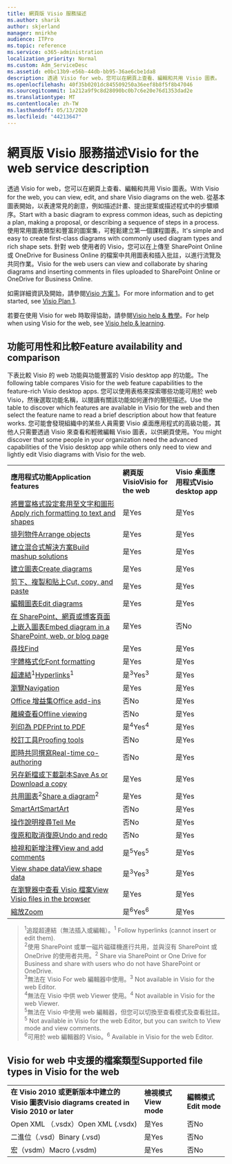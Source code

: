 ```yaml
---
title: 網頁版 Visio 服務描述
ms.author: sharik
author: skjerland
manager: mnirkhe
audience: ITPro
ms.topic: reference
ms.service: o365-administration
localization_priority: Normal
ms.custom: Adm_ServiceDesc
ms.assetid: e0bc13b9-e56b-44db-bb95-36ae6cbe1da8
description: 透過 Visio for web，您可以在網頁上查看、編輯和共用 Visio 圖表。
ms.openlocfilehash: 40f35b0201dc845509250a36eef8b8f5f8b47046
ms.sourcegitcommit: 1a212a9f9c8d28090bc0b7c6e20e76d1353dad2e
ms.translationtype: MT
ms.contentlocale: zh-TW
ms.lasthandoff: 05/13/2020
ms.locfileid: "44213647"
---
```

# <a name="visio-for-the-web-service-description"></a><span data-ttu-id="8e64a-103">網頁版 Visio 服務描述</span><span class="sxs-lookup"><span data-stu-id="8e64a-103">Visio for the web service description</span></span>

<span data-ttu-id="8e64a-104">透過 Visio for web，您可以在網頁上查看、編輯和共用 Visio 圖表。</span><span class="sxs-lookup"><span data-stu-id="8e64a-104">With Visio for the web, you can view, edit, and share Visio diagrams on the web.</span></span> <span data-ttu-id="8e64a-105">從基本圖表開始，以表達常見的創意，例如描述計畫、提出提案或描述程式中的步驟順序。</span><span class="sxs-lookup"><span data-stu-id="8e64a-105">Start with a basic diagram to express common ideas, such as depicting a plan, making a proposal, or describing a sequence of steps in a process.</span></span> <span data-ttu-id="8e64a-106">使用常用圖表類型和豐富的圖案集，可輕鬆建立第一個課程圖表。</span><span class="sxs-lookup"><span data-stu-id="8e64a-106">It's simple and easy to create first-class diagrams with commonly used diagram types and rich shape sets.</span></span> <span data-ttu-id="8e64a-107">針對 web 使用者的 Visio，您可以在上傳至 SharePoint Online 或 OneDrive for Business Online 的檔案中共用圖表和插入批註，以進行流覽及共同作業。</span><span class="sxs-lookup"><span data-stu-id="8e64a-107">Visio for the web users can view and collaborate by sharing diagrams and inserting comments in files uploaded to SharePoint Online or OneDrive for Business Online.</span></span>
  
<span data-ttu-id="8e64a-108">如需詳細資訊及開始，請參閱[Visio 方案 1](https://products.office.com/en-US/visio/visio-online)。</span><span class="sxs-lookup"><span data-stu-id="8e64a-108">For more information and to get started, see [Visio Plan 1](https://products.office.com/en-US/visio/visio-online).</span></span>
  
<span data-ttu-id="8e64a-109">若要在使用 Visio for web 時取得協助，請參閱[Visio help & 教學](https://support.office.com/visio)。</span><span class="sxs-lookup"><span data-stu-id="8e64a-109">For help when using Visio for the web, see [Visio help & learning](https://support.office.com/visio).</span></span>
  
## <a name="feature-availability-and-comparison"></a><span data-ttu-id="8e64a-110">功能可用性和比較</span><span class="sxs-lookup"><span data-stu-id="8e64a-110">Feature availability and comparison</span></span>

<span data-ttu-id="8e64a-111">下表比較 Visio 的 web 功能與功能豐富的 Visio desktop app 的功能。</span><span class="sxs-lookup"><span data-stu-id="8e64a-111">The following table compares Visio for the web feature capabilities to the feature-rich Visio desktop apps.</span></span> <span data-ttu-id="8e64a-112">您可以使用表格來探索哪些功能可用於 web Visio，然後選取功能名稱，以閱讀有關該功能如何運作的簡短描述。</span><span class="sxs-lookup"><span data-stu-id="8e64a-112">Use the table to discover which features are available in Visio for the web and then select the feature name to read a brief description about how that feature works.</span></span> <span data-ttu-id="8e64a-113">您可能會發現組織中的某些人員需要 Visio 桌面應用程式的高級功能，其他人只需要透過 Visio 來查看和輕微編輯 Visio 圖表，以供網頁使用。</span><span class="sxs-lookup"><span data-stu-id="8e64a-113">You might discover that some people in your organization need the advanced capabilities of the Visio desktop app while others only need to view and lightly edit Visio diagrams with Visio for the web.</span></span> 
  
||||
|:-----|:-----|:-----|
|<span data-ttu-id="8e64a-114">**應用程式功能**</span><span class="sxs-lookup"><span data-stu-id="8e64a-114">**Application features**</span></span> <br/> |<span data-ttu-id="8e64a-115">**網頁版 Visio**</span><span class="sxs-lookup"><span data-stu-id="8e64a-115">**Visio for the web**</span></span> <br/> |<span data-ttu-id="8e64a-116">**Visio 桌面應用程式**</span><span class="sxs-lookup"><span data-stu-id="8e64a-116">**Visio desktop app**</span></span> <br/> |
|[<span data-ttu-id="8e64a-117">將豐富格式設定套用至文字和圖形</span><span class="sxs-lookup"><span data-stu-id="8e64a-117">Apply rich formatting to text and shapes</span></span>](visio-online.md#apply-rich-formatting-to-text-and-shapes) <br/> |<span data-ttu-id="8e64a-118">是</span><span class="sxs-lookup"><span data-stu-id="8e64a-118">Yes</span></span>  <br/> |<span data-ttu-id="8e64a-119">是</span><span class="sxs-lookup"><span data-stu-id="8e64a-119">Yes</span></span>  <br/> |
|[<span data-ttu-id="8e64a-120">排列物件</span><span class="sxs-lookup"><span data-stu-id="8e64a-120">Arrange objects</span></span>](visio-online.md#arrange-objects) <br/> |<span data-ttu-id="8e64a-121">是</span><span class="sxs-lookup"><span data-stu-id="8e64a-121">Yes</span></span>  <br/> |<span data-ttu-id="8e64a-122">是</span><span class="sxs-lookup"><span data-stu-id="8e64a-122">Yes</span></span>  <br/> |
|[<span data-ttu-id="8e64a-123">建立混合式解決方案</span><span class="sxs-lookup"><span data-stu-id="8e64a-123">Build mashup solutions</span></span>](visio-online.md#build-mashup-solutions) <br/> |<span data-ttu-id="8e64a-124">是</span><span class="sxs-lookup"><span data-stu-id="8e64a-124">Yes</span></span>  <br/> |<span data-ttu-id="8e64a-125">是</span><span class="sxs-lookup"><span data-stu-id="8e64a-125">Yes</span></span>  <br/> |
|[<span data-ttu-id="8e64a-126">建立圖表</span><span class="sxs-lookup"><span data-stu-id="8e64a-126">Create diagrams</span></span>](visio-online.md#create-diagrams) <br/> |<span data-ttu-id="8e64a-127">是</span><span class="sxs-lookup"><span data-stu-id="8e64a-127">Yes</span></span>  <br/> |<span data-ttu-id="8e64a-128">是</span><span class="sxs-lookup"><span data-stu-id="8e64a-128">Yes</span></span>  <br/> |
|[<span data-ttu-id="8e64a-129">剪下、複製和貼上</span><span class="sxs-lookup"><span data-stu-id="8e64a-129">Cut, copy, and paste</span></span>](visio-online.md#cut-copy-and-paste) <br/> |<span data-ttu-id="8e64a-130">是</span><span class="sxs-lookup"><span data-stu-id="8e64a-130">Yes</span></span>  <br/> |<span data-ttu-id="8e64a-131">是</span><span class="sxs-lookup"><span data-stu-id="8e64a-131">Yes</span></span>  <br/> |
|[<span data-ttu-id="8e64a-132">編輯圖表</span><span class="sxs-lookup"><span data-stu-id="8e64a-132">Edit diagrams</span></span>](visio-online.md#edit-diagrams) <br/> |<span data-ttu-id="8e64a-133">是</span><span class="sxs-lookup"><span data-stu-id="8e64a-133">Yes</span></span>  <br/> |<span data-ttu-id="8e64a-134">是</span><span class="sxs-lookup"><span data-stu-id="8e64a-134">Yes</span></span>  <br/> |
|[<span data-ttu-id="8e64a-135">在 SharePoint、網頁或博客頁面上嵌入圖表</span><span class="sxs-lookup"><span data-stu-id="8e64a-135">Embed diagram in a SharePoint, web, or blog page</span></span>](visio-online.md#embed-diagram-in-a-sharepoint-web-or-blog-page) <br/> |<span data-ttu-id="8e64a-136">是</span><span class="sxs-lookup"><span data-stu-id="8e64a-136">Yes</span></span>  <br/> |<span data-ttu-id="8e64a-137">否</span><span class="sxs-lookup"><span data-stu-id="8e64a-137">No</span></span>  <br/> |
|[<span data-ttu-id="8e64a-138">尋找</span><span class="sxs-lookup"><span data-stu-id="8e64a-138">Find</span></span>](visio-online.md#find) <br/> |<span data-ttu-id="8e64a-139">是</span><span class="sxs-lookup"><span data-stu-id="8e64a-139">Yes</span></span>  <br/> |<span data-ttu-id="8e64a-140">是</span><span class="sxs-lookup"><span data-stu-id="8e64a-140">Yes</span></span>  <br/> |
|[<span data-ttu-id="8e64a-141">字體格式化</span><span class="sxs-lookup"><span data-stu-id="8e64a-141">Font formatting</span></span>](visio-online.md#font-formatting) <br/> |<span data-ttu-id="8e64a-142">是</span><span class="sxs-lookup"><span data-stu-id="8e64a-142">Yes</span></span>  <br/> |<span data-ttu-id="8e64a-143">是</span><span class="sxs-lookup"><span data-stu-id="8e64a-143">Yes</span></span>  <br/> |
|<span data-ttu-id="8e64a-144">[超連結](visio-online.md#hyperlinks)<sup>1</sup></span><span class="sxs-lookup"><span data-stu-id="8e64a-144">[Hyperlinks](visio-online.md#hyperlinks)<sup>1</sup></span></span> <br/> |<span data-ttu-id="8e64a-145">是<sup>3</sup></span><span class="sxs-lookup"><span data-stu-id="8e64a-145">Yes<sup>3</sup></span></span> <br/> |<span data-ttu-id="8e64a-146">是</span><span class="sxs-lookup"><span data-stu-id="8e64a-146">Yes</span></span>  <br/> |
|[<span data-ttu-id="8e64a-147">瀏覽</span><span class="sxs-lookup"><span data-stu-id="8e64a-147">Navigation</span></span>](visio-online.md#navigation) <br/> |<span data-ttu-id="8e64a-148">是</span><span class="sxs-lookup"><span data-stu-id="8e64a-148">Yes</span></span>  <br/> |<span data-ttu-id="8e64a-149">是</span><span class="sxs-lookup"><span data-stu-id="8e64a-149">Yes</span></span>  <br/> |
|[<span data-ttu-id="8e64a-150">Office 增益集</span><span class="sxs-lookup"><span data-stu-id="8e64a-150">Office add-ins</span></span>](visio-online.md#office-add-ins) <br/> |<span data-ttu-id="8e64a-151">否</span><span class="sxs-lookup"><span data-stu-id="8e64a-151">No</span></span>  <br/> |<span data-ttu-id="8e64a-152">是</span><span class="sxs-lookup"><span data-stu-id="8e64a-152">Yes</span></span>  <br/> |
|[<span data-ttu-id="8e64a-153">離線查看</span><span class="sxs-lookup"><span data-stu-id="8e64a-153">Offline viewing</span></span>](visio-online.md#offline-viewing) <br/> |<span data-ttu-id="8e64a-154">否</span><span class="sxs-lookup"><span data-stu-id="8e64a-154">No</span></span>  <br/> |<span data-ttu-id="8e64a-155">是</span><span class="sxs-lookup"><span data-stu-id="8e64a-155">Yes</span></span>  <br/> |
|[<span data-ttu-id="8e64a-156">列印為 PDF</span><span class="sxs-lookup"><span data-stu-id="8e64a-156">Print to PDF</span></span>](visio-online.md#print-to-pdf) <br/> |<span data-ttu-id="8e64a-157">是<sup>4</sup></span><span class="sxs-lookup"><span data-stu-id="8e64a-157">Yes<sup>4</sup></span></span> <br/> |<span data-ttu-id="8e64a-158">是</span><span class="sxs-lookup"><span data-stu-id="8e64a-158">Yes</span></span>  <br/> |
|[<span data-ttu-id="8e64a-159">校訂工具</span><span class="sxs-lookup"><span data-stu-id="8e64a-159">Proofing tools</span></span>](visio-online.md#proofing-tools) <br/> |<span data-ttu-id="8e64a-160">否</span><span class="sxs-lookup"><span data-stu-id="8e64a-160">No</span></span>  <br/> |<span data-ttu-id="8e64a-161">是</span><span class="sxs-lookup"><span data-stu-id="8e64a-161">Yes</span></span>  <br/> |
|[<span data-ttu-id="8e64a-162">即時共同撰寫</span><span class="sxs-lookup"><span data-stu-id="8e64a-162">Real-time co-authoring</span></span>](visio-online.md#real-time-co-authoring) <br/> |<span data-ttu-id="8e64a-163">否</span><span class="sxs-lookup"><span data-stu-id="8e64a-163">No</span></span>  <br/> |<span data-ttu-id="8e64a-164">是</span><span class="sxs-lookup"><span data-stu-id="8e64a-164">Yes</span></span>  <br/> |
|[<span data-ttu-id="8e64a-165">另存新檔或下載副本</span><span class="sxs-lookup"><span data-stu-id="8e64a-165">Save As or Download a copy</span></span>](visio-online.md#save-as-or-download-a-copy) <br/> |<span data-ttu-id="8e64a-166">是</span><span class="sxs-lookup"><span data-stu-id="8e64a-166">Yes</span></span>  <br/> |<span data-ttu-id="8e64a-167">是</span><span class="sxs-lookup"><span data-stu-id="8e64a-167">Yes</span></span>  <br/> |
|<span data-ttu-id="8e64a-168">[共用圖表](visio-online.md#share-a-diagram)<sup>2</sup></span><span class="sxs-lookup"><span data-stu-id="8e64a-168">[Share a diagram](visio-online.md#share-a-diagram)<sup>2</sup></span></span> <br/> |<span data-ttu-id="8e64a-169">是</span><span class="sxs-lookup"><span data-stu-id="8e64a-169">Yes</span></span>  <br/> |<span data-ttu-id="8e64a-170">是</span><span class="sxs-lookup"><span data-stu-id="8e64a-170">Yes</span></span>  <br/> |
|[<span data-ttu-id="8e64a-171">SmartArt</span><span class="sxs-lookup"><span data-stu-id="8e64a-171">SmartArt</span></span>](visio-online.md#smartart) <br/> |<span data-ttu-id="8e64a-172">否</span><span class="sxs-lookup"><span data-stu-id="8e64a-172">No</span></span>  <br/> |<span data-ttu-id="8e64a-173">是</span><span class="sxs-lookup"><span data-stu-id="8e64a-173">Yes</span></span>  <br/> |
|[<span data-ttu-id="8e64a-174">操作說明搜尋</span><span class="sxs-lookup"><span data-stu-id="8e64a-174">Tell Me</span></span>](visio-online.md#tell-me) <br/> |<span data-ttu-id="8e64a-175">否</span><span class="sxs-lookup"><span data-stu-id="8e64a-175">No</span></span>  <br/> |<span data-ttu-id="8e64a-176">是</span><span class="sxs-lookup"><span data-stu-id="8e64a-176">Yes</span></span>  <br/> |
|[<span data-ttu-id="8e64a-177">復原和取消復原</span><span class="sxs-lookup"><span data-stu-id="8e64a-177">Undo and redo</span></span>](visio-online.md#undo-and-redo) <br/> |<span data-ttu-id="8e64a-178">否</span><span class="sxs-lookup"><span data-stu-id="8e64a-178">No</span></span>  <br/> |<span data-ttu-id="8e64a-179">是</span><span class="sxs-lookup"><span data-stu-id="8e64a-179">Yes</span></span>  <br/> |
|[<span data-ttu-id="8e64a-180">檢視和新增注釋</span><span class="sxs-lookup"><span data-stu-id="8e64a-180">View and add comments</span></span>](visio-online.md#view-and-add-comments) <br/> |<span data-ttu-id="8e64a-181">是<sup>5</sup></span><span class="sxs-lookup"><span data-stu-id="8e64a-181">Yes<sup>5</sup></span></span> <br/> |<span data-ttu-id="8e64a-182">是</span><span class="sxs-lookup"><span data-stu-id="8e64a-182">Yes</span></span>  <br/> |
|[<span data-ttu-id="8e64a-183">View shape data</span><span class="sxs-lookup"><span data-stu-id="8e64a-183">View shape data</span></span>](visio-online.md#view-shape-data) <br/> |<span data-ttu-id="8e64a-184">是<sup>3</sup></span><span class="sxs-lookup"><span data-stu-id="8e64a-184">Yes<sup>3</sup></span></span> <br/> |<span data-ttu-id="8e64a-185">是</span><span class="sxs-lookup"><span data-stu-id="8e64a-185">Yes</span></span>  <br/> |
|[<span data-ttu-id="8e64a-186">在瀏覽器中查看 Visio 檔案</span><span class="sxs-lookup"><span data-stu-id="8e64a-186">View Visio files in the browser</span></span>](visio-online.md#view-visio-files-in-the-browser) <br/> |<span data-ttu-id="8e64a-187">是</span><span class="sxs-lookup"><span data-stu-id="8e64a-187">Yes</span></span>  <br/> |<span data-ttu-id="8e64a-188">是</span><span class="sxs-lookup"><span data-stu-id="8e64a-188">Yes</span></span>  <br/> |
|[<span data-ttu-id="8e64a-189">縮放</span><span class="sxs-lookup"><span data-stu-id="8e64a-189">Zoom</span></span>](visio-online.md#zoom) <br/> |<span data-ttu-id="8e64a-190">是<sup>6</sup></span><span class="sxs-lookup"><span data-stu-id="8e64a-190">Yes<sup>6</sup></span></span> <br/> |<span data-ttu-id="8e64a-191">是</span><span class="sxs-lookup"><span data-stu-id="8e64a-191">Yes</span></span>  <br/> |
   
> <span data-ttu-id="8e64a-192"><sup>1</sup>追蹤超連結（無法插入或編輯）。</span><span class="sxs-lookup"><span data-stu-id="8e64a-192"><sup>1</sup> Follow hyperlinks (cannot insert or edit them).</span></span> 
<br/><span data-ttu-id="8e64a-193"><sup>2</sup>使用 SharePoint 或單一磁片磁碟機進行共用，並與沒有 SharePoint 或 OneDrive 的使用者共用。</span><span class="sxs-lookup"><span data-stu-id="8e64a-193"><sup>2</sup> Share via SharePoint or One Drive for Business and share with users who do not have SharePoint or OneDrive.</span></span> 
<br/> <span data-ttu-id="8e64a-194"><sup>3</sup>無法在 Visio For web 編輯器中使用。</span><span class="sxs-lookup"><span data-stu-id="8e64a-194"><sup>3</sup> Not available in Visio for the web Editor.</span></span>
<br/><span data-ttu-id="8e64a-195"><sup>4</sup>無法在 Visio 中供 web Viewer 使用。</span><span class="sxs-lookup"><span data-stu-id="8e64a-195"><sup>4</sup> Not available in Visio for the web Viewer.</span></span> 
<br/><span data-ttu-id="8e64a-196"><sup>5</sup>無法在 Visio 中使用 web 編輯器，但您可以切換至查看模式及查看批註。</span><span class="sxs-lookup"><span data-stu-id="8e64a-196"><sup>5</sup> Not available in Visio for the web Editor, but you can switch to View mode and view comments.</span></span> 
<br/><span data-ttu-id="8e64a-197"><sup>6</sup>可用於 web 編輯器的 Visio。</span><span class="sxs-lookup"><span data-stu-id="8e64a-197"><sup>6</sup> Available in Visio for the web Editor.</span></span> 
  
## <a name="supported-file-types-in-visio-for-the-web"></a><span data-ttu-id="8e64a-198">Visio for web 中支援的檔案類型</span><span class="sxs-lookup"><span data-stu-id="8e64a-198">Supported file types in Visio for the web</span></span>

||||
|:-----|:-----|:-----|
|<span data-ttu-id="8e64a-199">**在 Visio 2010 或更新版本中建立的 Visio 圖表**</span><span class="sxs-lookup"><span data-stu-id="8e64a-199">**Visio diagrams created in Visio 2010 or later**</span></span> <br/> |<span data-ttu-id="8e64a-200">**檢視模式**</span><span class="sxs-lookup"><span data-stu-id="8e64a-200">**View mode**</span></span> <br/> |<span data-ttu-id="8e64a-201">**編輯模式**</span><span class="sxs-lookup"><span data-stu-id="8e64a-201">**Edit mode**</span></span> <br/> |
|<span data-ttu-id="8e64a-202">Open XML （.vsdx）</span><span class="sxs-lookup"><span data-stu-id="8e64a-202">Open XML (.vsdx)</span></span>  <br/> |<span data-ttu-id="8e64a-203">是</span><span class="sxs-lookup"><span data-stu-id="8e64a-203">Yes</span></span>  <br/> |<span data-ttu-id="8e64a-204">否</span><span class="sxs-lookup"><span data-stu-id="8e64a-204">No</span></span>  <br/> |
|<span data-ttu-id="8e64a-205">二進位（.vsd）</span><span class="sxs-lookup"><span data-stu-id="8e64a-205">Binary (.vsd)</span></span>  <br/> |<span data-ttu-id="8e64a-206">是</span><span class="sxs-lookup"><span data-stu-id="8e64a-206">Yes</span></span>  <br/> |<span data-ttu-id="8e64a-207">否</span><span class="sxs-lookup"><span data-stu-id="8e64a-207">No</span></span>  <br/> |
|<span data-ttu-id="8e64a-208">宏（vsdm）</span><span class="sxs-lookup"><span data-stu-id="8e64a-208">Macro (.vsdm)</span></span>  <br/> |<span data-ttu-id="8e64a-209">是</span><span class="sxs-lookup"><span data-stu-id="8e64a-209">Yes</span></span>  <br/> |<span data-ttu-id="8e64a-210">否</span><span class="sxs-lookup"><span data-stu-id="8e64a-210">No</span></span>  <br/> |
   

